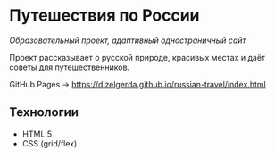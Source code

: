 # Путешествия по России
*Образовательный проект, адаптивный одностраничный сайт*

Проект рассказывает о русской природе, красивых местах и даёт советы для путешественников. 

GitHub Pages → https://dizelgerda.github.io/russian-travel/index.html

## Технологии
* HTML 5
* CSS (grid/flex)
